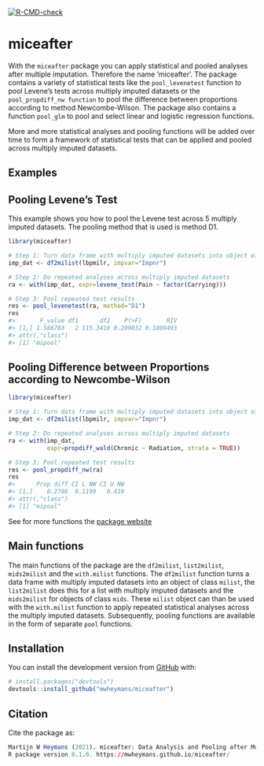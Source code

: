 
<!-- README.md is generated from README.Rmd. Please edit that file -->
<!-- badges: start -->

[![R-CMD-check](https://github.com/mwheymans/miceafter/workflows/R-CMD-check/badge.svg)](https://github.com/mwheymans/miceafter/actions)
<!-- badges: end -->

# miceafter

With the `miceafter` package you can apply statistical and pooled
analyses after multiple imputation. Therefore the name ‘miceafter’. The
package contains a variety of statistical tests like the
`pool_levenetest` function to pool Levene’s tests across multiply
imputed datasets or the `pool_propdiff_nw function` to pool the
difference between proportions according to method Newcombe-Wilson. The
package also contains a function `pool_glm` to pool and select linear
and logistic regression functions.

More and more statistical analyses and pooling functions will be added
over time to form a framework of statistical tests that can be applied
and pooled across multiply imputed datasets.

## Examples

## Pooling Levene’s Test

This example shows you how to pool the Levene test across 5 multiply
imputed datasets. The pooling method that is used is method D1.

``` r
library(miceafter)

# Step 1: Turn data frame with multiply imputed datasets into object of 'milist'
imp_dat <- df2milist(lbpmilr, impvar="Impnr")

# Step 2: Do repeated analyses across multiply imputed datasets
ra <- with(imp_dat, expr=levene_test(Pain ~ factor(Carrying)))

# Step 3: Pool repeated test results
res <- pool_levenetest(ra, method="D1")
res
#>       F_value df1      df2    P(>F)       RIV
#> [1,] 1.586703   2 115.3418 0.209032 0.1809493
#> attr(,"class")
#> [1] "mipool"
```

## Pooling Difference between Proportions according to Newcombe-Wilson

``` r
library(miceafter)

# Step 1: Turn data frame with multiply imputed datasets into object of 'milist'
imp_dat <- df2milist(lbpmilr, impvar="Impnr")

# Step 2: Do repeated analyses across multiply imputed datasets
ra <- with(imp_dat, 
           expr=propdiff_wald(Chronic ~ Radiation, strata = TRUE))

# Step 3: Pool repeated test results
res <- pool_propdiff_nw(ra)
res
#>      Prop diff CI L NW CI U NW
#> [1,]    0.2786  0.1199   0.419
#> attr(,"class")
#> [1] "mipool"
```

See for more functions the [package
website](https://mwheymans.github.io/miceafter/)

## Main functions

The main functions of the package are the `df2milist`, `list2milist`,
`mids2milist` and the `with.milist` functions. The `df2milist` function
turns a data frame with multiply imputed datasets into an object of
class `milist`, the `list2milist` does this for a list with multiply
imputed datasets and the `mids2milist` for objects of class `mids`.
These `milist` object can than be used with the `with.milist` function
to apply repeated statistical analyses across the multiply imputed
datasets. Subsequently, pooling functions are available in the form of
separate `pool` functions.

## Installation

You can install the development version from
[GitHub](https://github.com/) with:

``` r
# install.packages("devtools")
devtools::install_github("mwheymans/miceafter")
```

## Citation

Cite the package as:

``` r
Martijn W Heymans (2021). miceafter: Data Analysis and Pooling after Multiple Imputation. 
R package version 0.1.0. https://mwheymans.github.io/miceafter/
```
